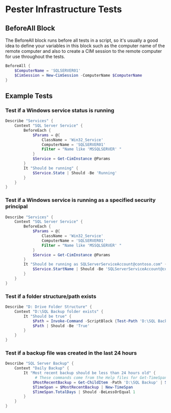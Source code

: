 # Pester Infrastructure Tests

## BeforeAll Block
The BeforeAll block runs before all tests in a script, so it's usually a good idea to define your variables in this block such as the computer name of the remote computer and also to create a CIM session to the remote computer for use throughout the tests.
```powershell
BeforeAll {
    $ComputerName = 'SQLSERVER01'
    $CimSession = New-CimSession -ComputerName $ComputerName
}
```
## Example Tests
### Test if a Windows service status is running
```powershell
Describe "Services" {
    Context "SQL Server Service" {
        BeforeEach {
            $Params = @{
                ClassName = 'Win32_Service'
                ComputerName = 'SQLSERVER01'
                Filter = "Name like 'MSSQLSERVER' "
            }
            $Service = Get-CimInstance @Params
        }
        It "Should be running" {
            $Service.State | Should -Be 'Running'
        }
    }
}
```
### Test if a Windows service is running as a specified security principal
```powershell
Describe "Services" {
    Context "SQL Server Service" {
        BeforeEach {
            $Params = @{
                ClassName = 'Win32_Service'
                ComputerName = 'SQLSERVER01'
                Filter = "Name like 'MSSQLSERVER' "
            }
            $Service = Get-CimInstance @Params
        }
        It "Should be running as SQLServerServiceAccount@contoso.com" {
            $Service.StartName | Should -Be 'SQLServerServiceAccount@contoso.com'
        }
    }
}
```
### Test if a folder structure/path exists
```powershell
Describe "D: Drive Folder Structure" {
    Context "D:\SQL Backup folder exists" {
        It "Should be true" {
            $Path = Invoke-Command -ScriptBlock {Test-Path 'D:\SQL Backup'} -ComputerName 'SQLSERVER01'
            $Path | Should -Be 'True'
        }
    }
}
```
### Test if a backup file was created in the last 24 hours
```powershell
Describe "SQL Server Backup" {
    Context "Daily Backup" {
        It "Most recent backup should be less than 24 hours old" {
             # These commands come from the Help files for Get-TimeSpan (https://docs.microsoft.com/en-us/powershell/module/microsoft.powershell.utility/new-timespan?view=powershell-5.1)
            $MostRecentBackup = Get-ChildItem -Path 'D:\SQL Backup' | Sort-Object -Property LastWriteTime -Descending | Select-Object -First 1
            $TimeSpan = $MostRecentBackup | New-TimeSpan
            $TimeSpan.TotalDays | Should -BeLessOrEqual 1
        }
    }
}
```